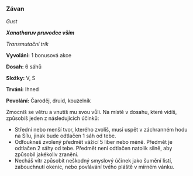 ### Závan

*Gust*

***Xanatharuv pruvodce vším***

 *Transmutační trik* 
 

**Vyvolání:** 1 bonusová akce

**Dosah:** 6 sáhů

**Složky:** V, S

**Trvání:** Ihned

**Povolání:** Čaroděj, druid, kouzelník
 
Zmocníš se větru a vnutíš mu svou vůli. Na místě v dosahu, které vidíš, způsobíš jeden z následujících účinků:
 * Střední nebo menší tvor, kterého zvolíš, musí uspět v záchranném hodu na Sílu, jinak bude odtlačen 1 sáh od tebe.
 * Odfoukneš zvolený předmět vážící 5 liber nebo méně. Předmět je odtlačen 2 sáhy od tebe. Předmět není odtlačen natolik silně, aby způsobil jakékoliv zranění.
 * Necháš vítr způsobit neškodný smyslový účinek jako šumění listí, zabouchnutí okenic, nebo povlávání tvého pláště v mírném vánku.